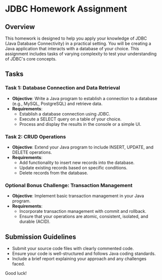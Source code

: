 # JDBC Homework Assignment

## Overview
This homework is designed to help you apply your knowledge of JDBC (Java Database Connectivity) in a practical setting. You will be creating a Java application that interacts with a database of your choice. This assignment includes tasks of varying complexity to test your understanding of JDBC's core concepts.

## Tasks

### Task 1: Database Connection and Data Retrieval
- **Objective**: Write a Java program to establish a connection to a database (e.g., MySQL, PostgreSQL) and retrieve data.
- **Requirements**:
    - Establish a database connection using JDBC.
    - Execute a SELECT query on a table of your choice.
    - Process and display the results in the console or a simple UI.

### Task 2: CRUD Operations
- **Objective**: Extend your Java program to include INSERT, UPDATE, and DELETE operations.
- **Requirements**:
    - Add functionality to insert new records into the database.
    - Update existing records based on specific conditions.
    - Delete records from the database.

### Optional Bonus Challenge: Transaction Management
- **Objective**: Implement basic transaction management in your Java program.
- **Requirements**:
    - Incorporate transaction management with commit and rollback.
    - Ensure that your operations are atomic, consistent, isolated, and durable (ACID).

## Submission Guidelines
- Submit your source code files with clearly commented code.
- Ensure your code is well-structured and follows Java coding standards.
- Include a brief report explaining your approach and any challenges faced.

Good luck!
